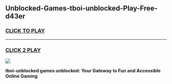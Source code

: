 
## Unblocked-Games-tboi-unblocked-Play-Free-d43er
<h3>
<a href="https://premium76.site?title=tboi-unblocked&ref=12A">CLICK TO PLAY</a></h3>
<hr>

<h3>
<a href="https://premium76.site?title=tboi-unblocked&ref=12A">CLICK 2 PLAY</a>
  
</h3>

<a href="https://premium76.site?title=tboi-unblocked&ref=12A"><img src="https://clearcache.store/games.png"></a>


**tboi-unblocked games unblocked: Your Gateway to Fun and Accessible Online Gaming**
